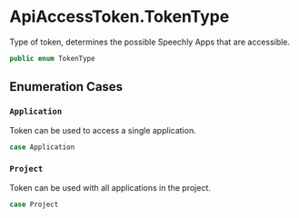 # ApiAccessToken.TokenType

Type of token, determines the possible Speechly Apps that are accessible.

``` swift
public enum TokenType
```

## Enumeration Cases

### `Application`

Token can be used to access a single application.

``` swift
case Application
```

### `Project`

Token can be used with all applications in the project.

``` swift
case Project
```
